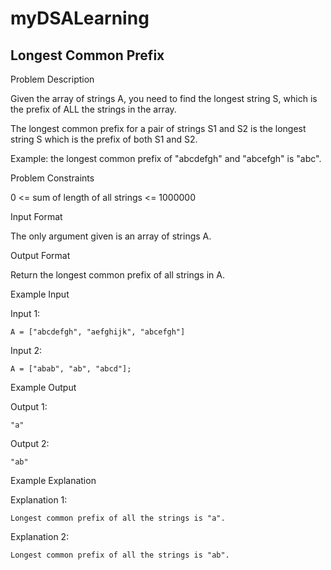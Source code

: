 # myDSALearning
## Longest Common Prefix

Problem Description

Given the array of strings A, you need to find the longest string S, which is the prefix of ALL the strings in the array.


The longest common prefix for a pair of strings S1 and S2 is the longest string S which is the prefix of both S1 and S2.

Example: the longest common prefix of "abcdefgh" and "abcefgh" is "abc".




Problem Constraints

0 <= sum of length of all strings <= 1000000



Input Format

The only argument given is an array of strings A.



Output Format

Return the longest common prefix of all strings in A.



Example Input

Input 1:

    A = ["abcdefgh", "aefghijk", "abcefgh"]

Input 2:

    A = ["abab", "ab", "abcd"];






Example Output

Output 1:

    "a"

Output 2:

    "ab"


Example Explanation

Explanation 1:

    Longest common prefix of all the strings is "a".

Explanation 2:

    Longest common prefix of all the strings is "ab".